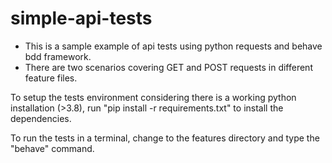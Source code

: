 # simple-api-tests

- This is a sample example of api tests using python requests and behave bdd framework.
- There are two scenarios covering GET and POST requests in different feature files.

To setup the tests environment considering there is a working python installation (>3.8), run "pip install -r requirements.txt" to install the dependencies.

To run the tests in a terminal, change to the features directory and type the "behave" command.